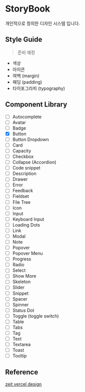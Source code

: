 # StoryBook

개인적으로 정의한 디자인 시스템 입니다.

## Style Guide

> 준비 예정

- 색상
- 아이콘
- 여백 (margin)
- 패딩 (padding)
- 타이포그라피 (typography)

## Component Library

- [ ] Autocomplete
- [ ] Avatar
- [ ] Badge
- [x] Button
- [ ] Button Dropdown
- [ ] Card
- [ ] Capacity
- [ ] Checkbox
- [ ] Collapse (Accordion)
- [ ] Code snippet
- [ ] Description
- [ ] Drawer
- [ ] Error
- [ ] Feedback
- [ ] Fieldset
- [ ] File Tree
- [ ] Icon
- [ ] Input
- [ ] Keyboard Input
- [ ] Loading Dots
- [ ] Link
- [ ] Modal
- [ ] Note
- [ ] Popover
- [ ] Popover Menu
- [ ] Progress
- [ ] Radio
- [ ] Select
- [ ] Show More
- [ ] Skeleton
- [ ] Slider
- [ ] Snippet
- [ ] Spacer
- [ ] Spinner
- [ ] Status Dot
- [ ] Toggle (toggle switch)
- [ ] Table
- [ ] Tabs
- [ ] Tag
- [ ] Text
- [ ] Textarea
- [ ] Toast
- [ ] Tooltip

## Reference

[zeit vercel design](https://vercel.com/design/autocomplete)
